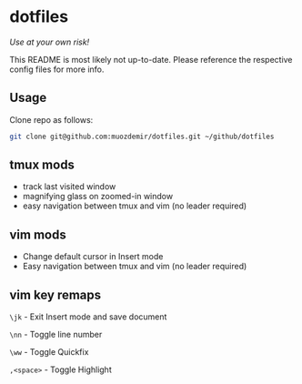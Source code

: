 # dotfiles

_Use at your own risk!_

This README is most likely not up-to-date. Please reference the respective config files for more info.

## Usage
Clone repo as follows:

```bash
git clone git@github.com:muozdemir/dotfiles.git ~/github/dotfiles

```

## tmux mods
* track last visited window
* magnifying glass on zoomed-in window
* easy navigation between tmux and vim (no leader required)

## vim mods
* Change default cursor in Insert mode
* Easy navigation between tmux and vim (no leader required)

## vim key remaps

`\jk` - Exit Insert mode and save document

`\nn` - Toggle line number

`\ww` - Toggle Quickfix

`,<space>` - Toggle Highlight
